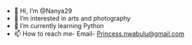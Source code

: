 - 👋 Hi, I’m @Nanya29
- 👀 I’m interested in arts and photography
- 🌱 I’m currently learning Python
- 📫 How to reach me- Email- Princess.nwabulu@gmail.com

<!---
Nanya29/Nanya29 is a ✨ special ✨ repository because its `README.md` (this file) appears on your GitHub profile.
You can click the Preview link to take a look at your changes.
--->
